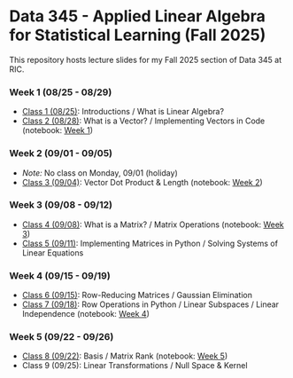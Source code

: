 # Data 345 - Applied Linear Algebra for Statistical Learning (Fall 2025)
This repository hosts lecture slides for my Fall 2025 section of Data 345 at RIC. 

### Week 1 (08/25 - 08/29)
- [Class 1 (08/25)](D345-FA25-Class1-0825.pdf): Introductions / What is Linear Algebra?
- [Class 2 (08/28)](D345-FA25-Class2_0828.pdf): What is a Vector? / Implementing Vectors in Code (notebook: [Week 1](https://colab.research.google.com/drive/1ELZnlCkh5uSFNInoh6J7HoOrz8-1FT6-?usp=drive_link))
### Week 2 (09/01 - 09/05)
- *Note:* No class on Monday, 09/01 (holiday)
- [Class 3 (09/04)](D345-FA25-Class3-0904.pdf): Vector Dot Product & Length (notebook: [Week 2](https://colab.research.google.com/drive/18DyL4Vsc0cXpVRCubcta-rXaLTGQaPBo?usp=drive_link))
### Week 3 (09/08 - 09/12)
- [Class 4 (09/08)](D345-FA25-Class4-0908.pdf): What is a Matrix? / Matrix Operations (notebook: [Week 3](https://colab.research.google.com/drive/1A48DfBX-UfMBMo2-GbUTngXAp0N0Edw9?usp=drive_link))
- [Class 5 (09/11)](D345-FA25-Class5-0911.pdf): Implementing Matrices in Python / Solving Systems of Linear Equations
### Week 4 (09/15 - 09/19)
- [Class 6 (09/15)](D345-FA25-Class6-0915.pdf): Row-Reducing Matrices / Gaussian Elimination
- [Class 7 (09/18)](D345-FA25-Class7-0918.pdf): Row Operations in Python / Linear Subspaces / Linear Independence (notebook: [Week 4](https://colab.research.google.com/drive/1t4_cCjFWZHTjAcB5rpngIaOmmldBtnQv?usp=drive_link))
### Week 5 (09/22 - 09/26)
- [Class 8 (09/22)](D345-FA25-Class8-0922.pdf): Basis / Matrix Rank (notebook: [Week 5](https://colab.research.google.com/drive/1v11HhxFE69byjQDpvchGZAnfSe6mPxR-?usp=sharing))
- Class 9 (09/25): Linear Transformations / Null Space & Kernel
